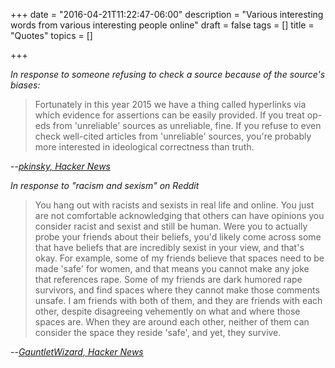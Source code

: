 +++
date = "2016-04-21T11:22:47-06:00"
description = "Various interesting words from various interesting people online"
draft = false
tags = []
title = "Quotes"
topics = []

+++

*In response to someone refusing to check a source because of the source's biases:*  

>Fortunately in this year 2015 we have a thing called hyperlinks via which evidence for assertions can be easily provided. If you treat op-eds from 'unreliable' sources as unreliable, fine. If you refuse to even check well-cited articles from 'unreliable' sources, you're probably more interested in ideological correctness than truth.

--[*pkinsky, Hacker News*](https://news.ycombinator.com/item?id=10274069)

*In response to "racism and sexism" on Reddit*  

>You hang out with racists and sexists in real life and online. You just are not comfortable acknowledging that others can have opinions you consider racist and sexist and still be human. Were you to actually probe your friends about their beliefs, you'd likely come across some that have beliefs that are incredibly sexist in your view, and that's okay.
>For example, some of my friends believe that spaces need to be made 'safe' for women, and that means you cannot make any joke that references rape. Some of my friends are dark humored rape survivors, and find spaces where they cannot make those comments unsafe. I am friends with both of them, and they are friends with each other, despite disagreeing vehemently on what and where those spaces are. When they are around each other, neither of them can consider the space they reside 'safe', and yet, they survive.

--[*GauntletWizard, Hacker News*](https://news.ycombinator.com/item?id=10347828)

